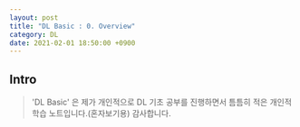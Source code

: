 ```yaml
---
layout: post
title: "DL Basic : 0. Overview"
category: DL
date: 2021-02-01 18:50:00 +0900
---
```

## Intro
>'DL Basic' 은 제가 개인적으로 DL 기초 공부를 진행하면서 틈틈히 적은 개인적 학습 노트입니다.(혼자보기용) 감사합니다.
